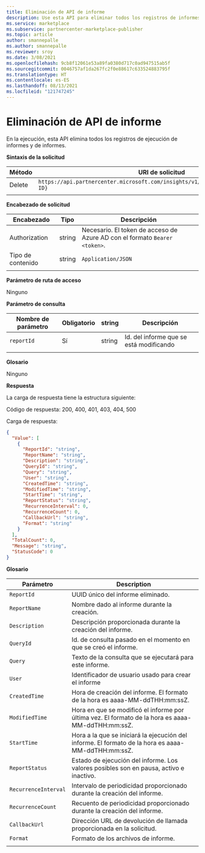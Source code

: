 ```yaml
---
title: Eliminación de API de informe
description: Use esta API para eliminar todos los registros de informes y de ejecución de informes para los informes de análisis de marketplace comercial.
ms.service: marketplace
ms.subservice: partnercenter-marketplace-publisher
ms.topic: article
author: smannepalle
ms.author: smannepalle
ms.reviewer: sroy
ms.date: 3/08/2021
ms.openlocfilehash: 9cb8f12061e53a89fa0380d717c0ad947515ab5f
ms.sourcegitcommit: 0046757af1da267fc2f0e88617c633524883795f
ms.translationtype: HT
ms.contentlocale: es-ES
ms.lasthandoff: 08/13/2021
ms.locfileid: "121747245"
---
```

# <a name="delete-report-api"></a>Eliminación de API de informe

En la ejecución, esta API elimina todos los registros de ejecución de informes y de informes.

**Sintaxis de la solicitud**

| Método | URI de solicitud |
| ------------ | ------------- |
| Delete | `https://api.partnercenter.microsoft.com/insights/v1/cmp/ScheduledReport/{Report ID}` |
|||

**Encabezado de solicitud**

| Encabezado | Tipo | Descripción |
| ------------ | ------------- | ------------- |
| Authorization | string | Necesario. El token de acceso de Azure AD con el formato `Bearer <token>`. |
| Tipo de contenido | string | `Application/JSON` |
||||

**Parámetro de ruta de acceso**

Ninguno

**Parámetro de consulta**

| Nombre de parámetro | Obligatorio | string | Descripción |
| ------------ | ------------- | ------------- | ------------- |
| `reportId` | Sí | string | Id. del informe que se está modificando |
|||||

**Glosario**

Ninguno

**Respuesta**

La carga de respuesta tiene la estructura siguiente:

Código de respuesta: 200, 400, 401, 403, 404, 500

Carga de respuesta:

```json
{
  "Value": [
    {
      "ReportId": "string",
      "ReportName": "string",
      "Description": "string",
      "QueryId": "string",
      "Query": "string",
      "User": "string",
      "CreatedTime": "string",
      "ModifiedTime": "string",
      "StartTime": "string",
      "ReportStatus": "string",
      "RecurrenceInterval": 0,
      "RecurrenceCount": 0,
      "CallbackUrl": "string",
      "Format": "string"
    }
  ],
  "TotalCount": 0,
  "Message": "string",
  "StatusCode": 0
}
```

**Glosario**

| Parámetro | Description |
| ------------ | ------------- |
| `ReportId` | UUID único del informe eliminado. |
| `ReportName` | Nombre dado al informe durante la creación. |
| `Description` | Descripción proporcionada durante la creación del informe. |
| `QueryId` | Id. de consulta pasado en el momento en que se creó el informe. |
| `Query` | Texto de la consulta que se ejecutará para este informe. |
| `User` | Identificador de usuario usado para crear el informe |
| `CreatedTime` | Hora de creación del informe. El formato de la hora es aaaa-MM-ddTHH:mm:ssZ. |
| `ModifiedTime` | Hora en que se modificó el informe por última vez. El formato de la hora es aaaa-MM-ddTHH:mm:ssZ. |
| `StartTime` | Hora a la que se iniciará la ejecución del informe. El formato de la hora es aaaa-MM-ddTHH:mm:ssZ. |
| `ReportStatus` | Estado de ejecución del informe. Los valores posibles son en pausa, activo e inactivo. |
| `RecurrenceInterval` | Intervalo de periodicidad proporcionado durante la creación del informe. |
| `RecurrenceCount` | Recuento de periodicidad proporcionado durante la creación del informe. |
| `CallbackUrl` | Dirección URL de devolución de llamada proporcionada en la solicitud. |
| `Format` | Formato de los archivos de informe. |
|||
